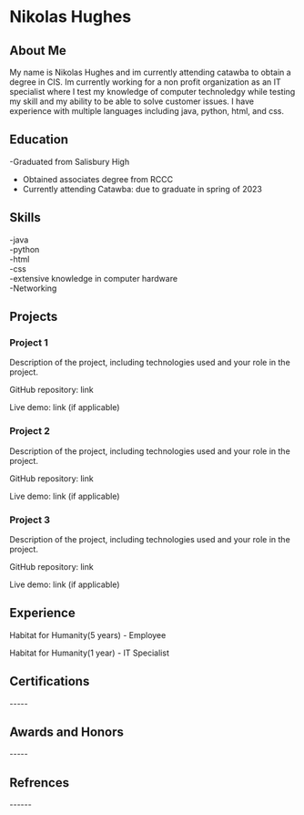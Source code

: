 

# Nikolas Hughes


## About Me
 My name is Nikolas Hughes and im currently attending catawba to obtain a degree in CIS. Im currently working for a non profit organization as an IT specialist where I test my knowledge of computer technoledgy while testing my skill and my ability to be able to solve customer issues. I have experience with multiple languages including java, python, html, and css. 

## Education
-Graduated from Salisbury High
- Obtained associates degree from RCCC
- Currently attending Catawba: due to graduate in spring of 2023

## Skills
-java<br>
-python<br>
-html<br>
-css<br>
-extensive knowledge in computer hardware<br>
-Networking


## Projects

 ### Project 1
Description of the project, including technologies used and your role in the project.<br>

GitHub repository: link<br>

Live demo: link (if applicable)<br>

 ### Project 2
Description of the project, including technologies used and your role in the project.<br>

GitHub repository: link<br>

Live demo: link (if applicable)<br>

 ### Project 3
Description of the project, including technologies used and your role in the project.<br>

GitHub repository: link<br>

Live demo: link (if applicable)<br>

## Experience
Habitat for Humanity(5 years) - Employee <br>

Habitat for Humanity(1 year) - IT Specialist

## Certifications

-----<br>

## Awards and Honors

-----<br>

## Refrences

------<br>



